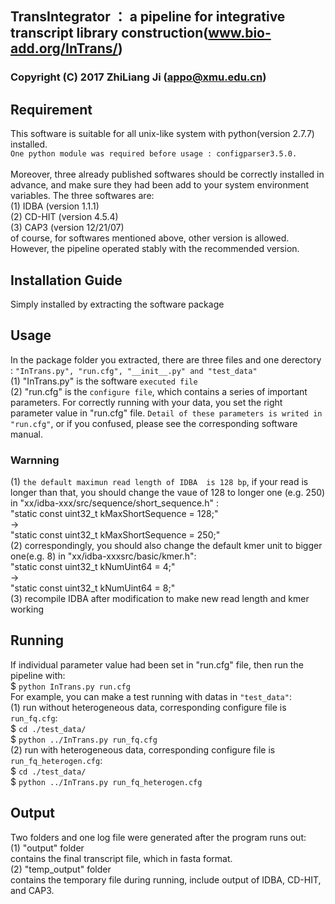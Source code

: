 ## TransIntegrator ： a pipeline for integrative transcript library construction(www.bio-add.org/InTrans/)
### Copyright (C) 2017 ZhiLiang Ji (appo@xmu.edu.cn)
## Requirement
This software is suitable for all unix-like system with python(version 2.7.7) installed.<br>
`One python module was required before usage : configparser3.5.0.`<br><br>
Moreover, three already published softwares should be correctly installed in advance, and
make sure they had been add to your system environment variables. The three softwares are:<br>
(1) IDBA (version 1.1.1) <br>
(2) CD-HIT (version 4.5.4) <br>
(3) CAP3 (version 12/21/07) <br>
of course, for softwares mentioned above, other version is allowed. However, the pipeline operated
stably with the recommended version. <br>
## Installation Guide
Simply installed by extracting the software package
## Usage
In the package folder you extracted, there are three files and one derectory : `"InTrans.py", "run.cfg", "__init__.py" and "test_data"`<br>
(1) "InTrans.py" is the software `executed file`<br>
(2) "run.cfg" is the `configure file`, which contains a series of important parameters. For correctly running with your data, you set the right parameter value in "run.cfg" file. `Detail of these parameters is writed in "run.cfg"`, or if you confused, please see the corresponding software manual.
### Warnning
(1) `the default maximun read length of IDBA  is 128 bp`, if your read is longer than that, you should change
the vaue of 128 to longer one (e.g. 250) in "xx/idba-xxx/src/sequence/short_sequence.h" : <br>
"static const uint32_t kMaxShortSequence = 128;"<br>
-><br>
"static const uint32_t kMaxShortSequence = 250;" <br>
(2) correspondingly, you should also change the default kmer unit to bigger one(e.g. 8) in "xx/idba-xxxsrc/basic/kmer.h":<br>
"static const uint32_t kNumUint64 = 4;"<br>
-><br>
"static const uint32_t kNumUint64 = 8;"<br>
(3) recompile IDBA after modification to make new read length and kmer working <br>
## Running
If individual parameter value had been set in "run.cfg" file, then run the pipeline with: <br>
$ `python InTrans.py run.cfg`<br>
For example, you can make a test running with datas in `"test_data"`:<br>
(1) run without heterogeneous data, corresponding configure file is `run_fq.cfg`:<br>
$ `cd ./test_data/`<br>
$ `python ../InTrans.py run_fq.cfg` <br>
(2) run with heterogeneous data, corresponding configure file is `run_fq_heterogen.cfg`:<br>
$ `cd ./test_data/`<br>
$ `python ../InTrans.py run_fq_heterogen.cfg` <br>
## Output
Two folders and one log file were generated after the program runs out: <br>
(1) "output" folder <br>
    contains the final transcript file, which in fasta format.<br>
(2) "temp_output" folder<br>
    contains the temporary file during running, include output of IDBA, CD-HIT, and CAP3. <br>
